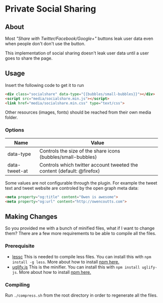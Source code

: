 # Private Social Sharing

## About
Most *"Share with Twitter/Facebook/Google+"* buttons leak user data even
when people don't don't use the button.

This implementation of social sharing doesn't leak user data until a user goes
to share the page.

## Usage
Insert the following code to get it to run

```html
<div class="socialshare" data-type="{{bubbles/small-bubbles}}"></div>
<script src="media/socialshare.min.js"></script>
<link href="media/socialshare.min.css" type="text/css">
```

Other resources (images, fonts) should be reached from their own media folder.

### Options

Name         | Value
------------ | -------------
data-type    | Controls the size of the share icons (bubbles/small-bubbles)
data-tweet-at | Controls which twitter account tweeted the content (default: @firefox)

Some values are not configurable through the plugin. For example the tweet text and tweet website are controled by the open graph meta data:

```html
<meta property="og:title" content="Owen is awesome">
<meta property="og:url" content="http://owencoutts.com">
```


## Making Changes

So you provided me with a bunch of minified files, what if I want to change them? There are a few more requirements to be able to compile all the files.

### Prerequisite

- [lessc](http://lesscss.org/) This is needed to compile less files. You can install this with `npm install -g less`. More about how to install [npm here.](http://npmjs.org/)
- [uglify.js](https://github.com/mishoo/UglifyJS) This is the minifier. You can install this with `npm install uglify-js`. More about how to install [npm here.](http://npmjs.org/)

### Compiling

Run `./compress.sh` from the root directory in order to regenerate all the files.



